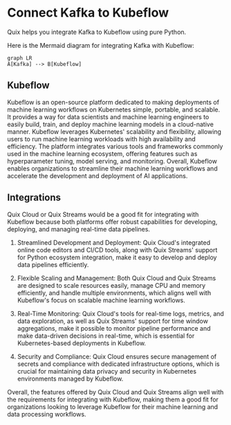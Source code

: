 # Connect Kafka to Kubeflow

Quix helps you integrate Kafka to Kubeflow using pure Python.

Here is the Mermaid diagram for integrating Kafka with Kubeflow:

```mermaid
graph LR
A[Kafka] --> B[Kubeflow]
```

## Kubeflow

Kubeflow is an open-source platform dedicated to making deployments of machine learning workflows on Kubernetes simple, portable, and scalable. It provides a way for data scientists and machine learning engineers to easily build, train, and deploy machine learning models in a cloud-native manner. Kubeflow leverages Kubernetes' scalability and flexibility, allowing users to run machine learning workloads with high availability and efficiency. The platform integrates various tools and frameworks commonly used in the machine learning ecosystem, offering features such as hyperparameter tuning, model serving, and monitoring. Overall, Kubeflow enables organizations to streamline their machine learning workflows and accelerate the development and deployment of AI applications.

## Integrations

Quix Cloud or Quix Streams would be a good fit for integrating with Kubeflow because both platforms offer robust capabilities for developing, deploying, and managing real-time data pipelines. 

1. Streamlined Development and Deployment: Quix Cloud's integrated online code editors and CI/CD tools, along with Quix Streams' support for Python ecosystem integration, make it easy to develop and deploy data pipelines efficiently.

2. Flexible Scaling and Management: Both Quix Cloud and Quix Streams are designed to scale resources easily, manage CPU and memory efficiently, and handle multiple environments, which aligns well with Kubeflow's focus on scalable machine learning workflows.

3. Real-Time Monitoring: Quix Cloud's tools for real-time logs, metrics, and data exploration, as well as Quix Streams' support for time window aggregations, make it possible to monitor pipeline performance and make data-driven decisions in real-time, which is essential for Kubernetes-based deployments in Kubeflow.

4. Security and Compliance: Quix Cloud ensures secure management of secrets and compliance with dedicated infrastructure options, which is crucial for maintaining data privacy and security in Kubernetes environments managed by Kubeflow.

Overall, the features offered by Quix Cloud and Quix Streams align well with the requirements for integrating with Kubeflow, making them a good fit for organizations looking to leverage Kubeflow for their machine learning and data processing workflows.


